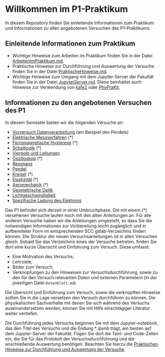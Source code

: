 # Willkommen im P1-Praktikum

In diesem Repository finden Sie einleitende Informationen zum Praktikum und Informationen zu allen angebotenen Versuchen des P1-Praktikums. 

## Einleitende Informationen zum Praktikum

- Wichtige Hinweise zum Arbeiten im Praktikum finden Sie in der Datei [ArbeitenImPraktikum.md](https://gitlab.kit.edu/kit/etp-lehre/p1-praktikum/students/-/blob/main/doc/ArbeitenImPraktikum.md).
- Praktische Hinweise zur Durchführung und Auswertung der Versuche finden Sie in der Datei [PraktischeHinweise.md](https://gitlab.kit.edu/kit/etp-lehre/p1-praktikum/students/-/blob/main/doc/PraktischeHinweise.md).
- Wichtige Hinweise zum Umgang mit dem Jupyter-Server der Fakultät finden Sie in der Datei [JupyterServer.md](https://gitlab.kit.edu/kit/etp-lehre/p1-praktikum/students/-/blob/main/doc/JupyterServer.md). Diese beinhaltet auch Hinweise zur Verwendung von [kafe2](https://gitlab.kit.edu/kit/etp-lehre/p1-praktikum/students/-/blob/main/doc/kafe2.md) oder [PhyPraKit](https://gitlab.kit.edu/kit/etp-lehre/p1-praktikum/students/-/blob/main/doc/PhyPraKit.md). 

## Informationen zu den angebotenen Versuchen des P1

In diesem Semester bieten wir die folgenden Versuche an: 

- [Vorversuch Datenverarbeitung](https://gitlab.kit.edu/kit/etp-lehre/p1-praktikum/students/-/tree/main/Vorversuch) (am Beispiel des Pendels)
- [Elektrische Messverfahren](https://gitlab.kit.edu/kit/etp-lehre/p1-praktikum/students/-/tree/main/Elektrische_Messverfahren) (*)
-  [Ferromagnetische Hysterese](https://gitlab.kit.edu/kit/etp-lehre/p1-praktikum/students/-/tree/main/Ferromagnetische_Hysterese) (*)
- [Schaltlogik](https://gitlab.kit.edu/kit/etp-lehre/p1-praktikum/students/-/tree/main/Schaltlogik) (*)
- [Vierpole und Leitungen](https://gitlab.kit.edu/kit/etp-lehre/p1-praktikum/students/-/tree/main/Vierpole_und_Leitungen)
- [Oszilloskop](https://gitlab.kit.edu/kit/etp-lehre/p1-praktikum/students/-/tree/main/Oszilloskop) (*)
- [Resonanz](https://gitlab.kit.edu/kit/etp-lehre/p1-praktikum/students/-/tree/main/Resonanz)
- [Pendel](https://gitlab.kit.edu/kit/etp-lehre/p1-praktikum/students/-/tree/main/Pendel)
- [Kreisel](https://gitlab.kit.edu/kit/etp-lehre/p1-praktikum/students/-/tree/main/Kreisel) (*)
- [Elastizität](https://gitlab.kit.edu/kit/etp-lehre/p1-praktikum/students/-/tree/main/Elastizitaet) (*)
- [Aeromechanik](https://gitlab.kit.edu/kit/etp-lehre/p1-praktikum/students/-/tree/main/Aeromechanik) (*)
- [Geometrische Optik](https://gitlab.kit.edu/kit/etp-lehre/p1-praktikum/students/-/tree/main/Geometrische_Optik)
- [Lichtgeschwindigkeit](https://gitlab.kit.edu/kit/etp-lehre/p1-praktikum/students/-/tree/main/Lichtgeschwindigkeit)
- [Spezifische Ladung des Elektrons](https://gitlab.kit.edu/kit/etp-lehre/p1-praktikum/students/-/tree/main/Spezifische_Ladung_des_Elektrons)

Das P1 befindet sich derzeit in einer Umbruchphase. Die mit einem (*) versehenen Versuche laufen noch mit den alten Anleitungen an. Für alle anderen Versuche haben wir die Anleitungen umgestellt, so dass Sie die notwendigen Informationen zur Vorbereitung leicht zugänglich und in aufbereiteter Form im entsprechenden SCC gitlab-Verzeichnis finden können. Die Struktur der neuen Versuchsanleitungen ist in allen Versuchen gleich. Sobald Sie das Verzeichnis eines der Versuche betreten, finden Sie dort eine kurze Übersicht und Einführung zum Versuch. Diese umfasst:

- Eine Motivation des Versuchs;
- Lehrziele;
- Bilder zum Versuch; 
- Verknüpfungen zu den Hinweisen zur Versuchsdurchführung, sowie zu den für den Versuch relevanten Daten und externen Parametern (in der jeweiligen Datei `Datenblatt.md`)

Die Übersicht und Einführung zum Versuch, sowie die verknüpften Hinweise sollten Sie in die Lage versetzen den Versuch durchführen zu können. Die physikalischen Sachverhalte mit denen Sie sich während des Versuchs auseinandersetzen werden, können Sie mit Hilfe einschlägiger Literatur weiter vertiefen. 

Die Durchführung jedes Versuchs beginnen Sie mit dem Jupyter-notebook, das den Titel des Versuchs und die Endung **.ipynb* trägt, am besten auf dem Jupyter-Server der Fakultät. Fügen Sie dort die Text- und Code-Zellen ein, die Sie für das Protokoll der Versuchsdurchführung und die anschließende Auswertung benötigen.  Beachten Sie hierzu die [Praktischen Hinweise zur Durchführung und Auswertung der Versuche](https://gitlab.kit.edu/kit/etp-lehre/p1-praktikum/students/-/blob/main/doc/PraktischeHinweise.md). 
